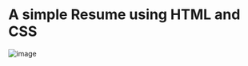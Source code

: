 # A simple Resume using HTML and CSS
![image](https://github.com/Dibya1771/Basic-Resume-using-HTML/assets/108383867/61bfb3be-f355-4a91-b199-85dff266905e)
